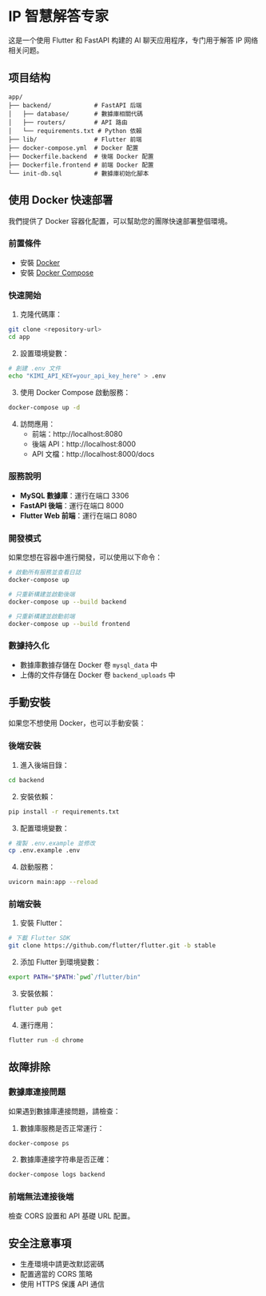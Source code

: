 # IP 智慧解答专家

这是一个使用 Flutter 和 FastAPI 构建的 AI 聊天应用程序，专门用于解答 IP 网络相关问题。

## 项目结构

```
app/
├── backend/            # FastAPI 后端
│   ├── database/       # 數據庫相關代碼
│   ├── routers/        # API 路由
│   └── requirements.txt # Python 依賴
├── lib/                # Flutter 前端
├── docker-compose.yml  # Docker 配置
├── Dockerfile.backend  # 後端 Docker 配置
├── Dockerfile.frontend # 前端 Docker 配置
└── init-db.sql         # 數據庫初始化腳本
```

## 使用 Docker 快速部署

我們提供了 Docker 容器化配置，可以幫助您的團隊快速部署整個環境。

### 前置條件

- 安裝 [Docker](https://www.docker.com/get-started)
- 安裝 [Docker Compose](https://docs.docker.com/compose/install/)

### 快速開始

1. 克隆代碼庫：

```bash
git clone <repository-url>
cd app
```

2. 設置環境變數：

```bash
# 創建 .env 文件
echo "KIMI_API_KEY=your_api_key_here" > .env
```

3. 使用 Docker Compose 啟動服務：

```bash
docker-compose up -d
```

4. 訪問應用：
   - 前端：http://localhost:8080
   - 後端 API：http://localhost:8000
   - API 文檔：http://localhost:8000/docs

### 服務說明

- **MySQL 數據庫**：運行在端口 3306
- **FastAPI 後端**：運行在端口 8000
- **Flutter Web 前端**：運行在端口 8080

### 開發模式

如果您想在容器中進行開發，可以使用以下命令：

```bash
# 啟動所有服務並查看日誌
docker-compose up

# 只重新構建並啟動後端
docker-compose up --build backend

# 只重新構建並啟動前端
docker-compose up --build frontend
```

### 數據持久化

- 數據庫數據存儲在 Docker 卷 `mysql_data` 中
- 上傳的文件存儲在 Docker 卷 `backend_uploads` 中

## 手動安裝

如果您不想使用 Docker，也可以手動安裝：

### 後端安裝

1. 進入後端目錄：

```bash
cd backend
```

2. 安裝依賴：

```bash
pip install -r requirements.txt
```

3. 配置環境變數：

```bash
# 複製 .env.example 並修改
cp .env.example .env
```

4. 啟動服務：

```bash
uvicorn main:app --reload
```

### 前端安裝

1. 安裝 Flutter：

```bash
# 下載 Flutter SDK
git clone https://github.com/flutter/flutter.git -b stable
```

2. 添加 Flutter 到環境變數：

```bash
export PATH="$PATH:`pwd`/flutter/bin"
```

3. 安裝依賴：

```bash
flutter pub get
```

4. 運行應用：

```bash
flutter run -d chrome
```

## 故障排除

### 數據庫連接問題

如果遇到數據庫連接問題，請檢查：

1. 數據庫服務是否正常運行：

```bash
docker-compose ps
```

2. 數據庫連接字符串是否正確：

```bash
docker-compose logs backend
```

### 前端無法連接後端

檢查 CORS 設置和 API 基礎 URL 配置。

## 安全注意事項

- 生產環境中請更改默認密碼
- 配置適當的 CORS 策略
- 使用 HTTPS 保護 API 通信
